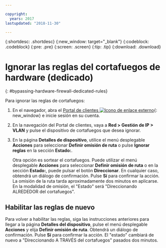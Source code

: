 ```yaml
---

copyright:
  years: 2017
lastupdated: "2018-11-30"

---
```


{:shortdesc: .shortdesc}
{:new_window: target="_blank"}
{:codeblock: .codeblock}
{:pre: .pre}
{:screen: .screen}
{:tip: .tip}
{:download: .download}

# Ignorar las reglas del cortafuegos de hardware (dedicado)
{: #bypassing-hardware-firewall-dedicated-rules}

Para ignorar las reglas de cortafuegos:

1. En el navegador, abra el [Portal de clientes ![Icono de enlace externo](../../icons/launch-glyph.svg "Icono de enlace externo")](https://control.softlayer.com/){: new_window} e inicie sesión en su cuenta.
2. En la navegación del Portal de clientes, vaya a **Red > Gestión de IP > VLAN** y pulse el dispositivo de cortafuegos que desea ignorar.
3. En la página **Detalles de dispositivo**, utilice el menú desplegable **Acciones** para seleccionar **Definir omisión de ruta** o pulse **Ignorar reglas** en la sección **Estado:**. 

	Otra opción es sortear el cortafuegos. Puede utilizar el menú desplegable **Acciones** para seleccionar **Definir omisión de ruta** o en la sección **Estado:**, puede pulsar el botón **Direccionar**. En cualquier caso, obtendrá un diálogo de confirmación. Pulse **Sí** para confirmar la acción. La omisión de la ruta tarda aproximadamente dos minutos en aplicarse. En la modalidad de omisión, el "Estado" será "Direccionando ALREDEDOR del cortafuegos".

## Habilitar las reglas de nuevo

Para volver a habilitar las reglas, siga las instrucciones anteriores para llegar a la página **Detalles del dispositivo**, pulse el menú desplegable **Acciones** y elija **Definir omisión de ruta**. Obtendrá un diálogo de confirmación. Pulse **Sí** para confirmar la acción. El "estado" cambiará de nuevo a "Direccionando A TRAVÉS del cortafuegos" pasados dos minutos.
